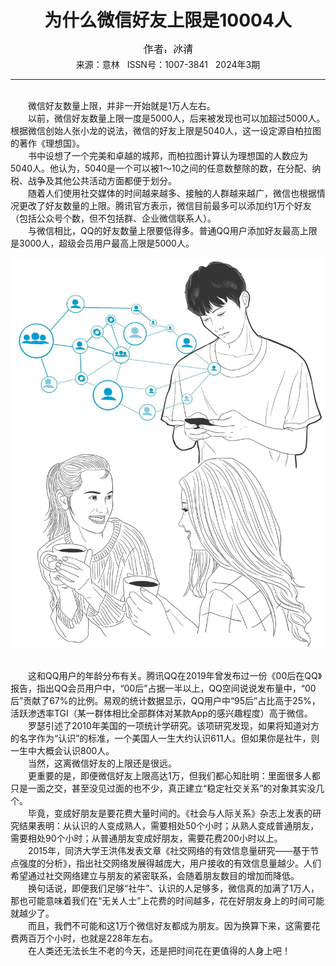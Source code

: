 # <center>为什么微信好友上限是10004人</center>

<div align=center><img src="https://raw.githubusercontent.com/leaguecn/magazines/main/img_authors/%25d7%25f7%25d5%25df%25a3%25ba%25b1%25f9%25c7%25e5.jpg"></div>

<center>来源：意林   ISSN号：1007-3841   2024年3期</center>

* * *

<br>　　微信好友数量上限，并非一开始就是1万人左右。  
　　以前，微信好友数量上限一度是5000人，后来被发现也可以加超过5000人。根据微信创始人张小龙的说法，微信的好友上限是5040人，这一设定源自柏拉图的著作《理想国》。  
　　书中设想了一个完美和卓越的城邦，而柏拉图计算认为理想国的人数应为5040人。他认为，5040是一个可以被1～10之间的任意数整除的数，在分配、纳税、战争及其他公共活动方面都便于划分。  
　　随着人们使用社交媒体的时间越来越多、接触的人群越来越广，微信也根据情况更改了好友数量的上限。腾讯官方表示，微信目前最多可以添加约1万个好友（包括公众号个数，但不包括群、企业微信联系人）。  
　　与微信相比，QQ的好友数量上限要低得多。普通QQ用户添加好友最高上限是3000人，超级会员用户最高上限是5000人。

![](https://raw.githubusercontent.com/leaguecn/magazines/main/img/yili20240344-1-l.jpg)

  
<br>　　这和QQ用户的年龄分布有关。腾讯QQ在2019年曾发布过一份《00后在QQ》报告，指出QQ会员用户中，“00后”占据一半以上，QQ空间说说发布量中，“00后”贡献了67%的比例。易观的统计数据显示，QQ用户中“95后”占比高于25%，活跃渗透率TGI（某一群体相比全部群体对某款App的感兴趣程度）高于微信。  
　　罗瑟引述了2010年美国的一项统计学研究。该项研究发现，如果将知道对方的名字作为“认识”的标准，一个美国人一生大约认识611人。但如果你是社牛，则一生中大概会认识800人。  
　　当然，这离微信好友的上限还是很远。  
　　更重要的是，即便微信好友上限高达1万，但我们都心知肚明：里面很多人都只是一面之交，甚至没见过面的也不少，真正建立“稳定社交关系”的对象其实没几个。  
　　毕竟，变成好朋友是要花费大量时间的。《社会与人际关系》杂志上发表的研究结果表明：从认识的人变成熟人，需要相处50个小时；从熟人变成普通朋友，需要相处90个小时；从普通朋友变成好朋友，需要花费200小时以上。  
　　2015年，同济大学王洪伟发表文章《社交网络的有效信息量研究——基于节点强度的分析》，指出社交网络发展得越庞大，用户接收的有效信息量越少。人们希望通过社交网络建立与朋友的紧密联系，会随着朋友数目的增加而降低。  
　　换句话说，即便我们足够“社牛”、认识的人足够多，微信真的加满了1万人，那也可能意味着我们在“无关人士”上花费的时间越多，花在好朋友身上的时间可能就越少了。  
　　而且，我們不可能和这1万个微信好友都成为朋友。因为换算下来，这需要花费两百万个小时，也就是228年左右。  
　　在人类还无法长生不老的今天，还是把时间花在更值得的人身上吧！
